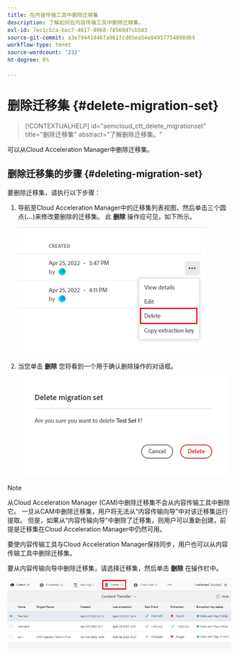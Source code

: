 ```yaml
---
title: 在内容传输工具中删除迁移集
description: 了解如何在内容传输工具中删除迁移集。
exl-id: 7ec1c5ca-bac7-4617-8068-78569d7cb503
source-git-commit: a3e79441d46fa961fcd05ea54e84957754890d69
workflow-type: tm+mt
source-wordcount: '232'
ht-degree: 8%

---
```


# 删除迁移集 {#delete-migration-set}

>[!CONTEXTUALHELP]
>id="aemcloud_ctt_delete_migrationset"
>title="删除迁移集"
>abstract="了解删除迁移集。"

可以从Cloud Acceleration Manager中删除迁移集。

## 删除迁移集的步骤 {#deleting-migration-set}

要删除迁移集，请执行以下步骤：

1. 导航至Cloud Acceleration Manager中的迁移集列表视图，然后单击三个圆点(**...**)来修改要删除的迁移集。 此 **删除** 操作应可见，如下所示。

   ![图像](/help/journey-migration/content-transfer-tool/assets-ctt/migration-delete1.png)

1. 当您单击 **删除** 您将看到一个用于确认删除操作的对话框。

   ![图像](/help/journey-migration/content-transfer-tool/assets-ctt/migration-delete2.png)

>[!NOTE]
>
>从Cloud Acceleration Manager (CAM)中删除迁移集不会从内容传输工具中删除它。 一旦从CAM中删除迁移集，用户将无法从“内容传输向导”中对该迁移集运行提取。 但是，如果从“内容传输向导”中删除了迁移集，则用户可以重新创建，前提是迁移集在Cloud Acceleration Manager中仍然可用。
>
>要使内容传输工具与Cloud Acceleration Manager保持同步，用户也可以从内容传输工具中删除迁移集。

要从内容传输向导中删除迁移集，请选择迁移集，然后单击 **删除** 在操作栏中。

![图像](/help/journey-migration/content-transfer-tool/assets-ctt/cttcam27.png)
